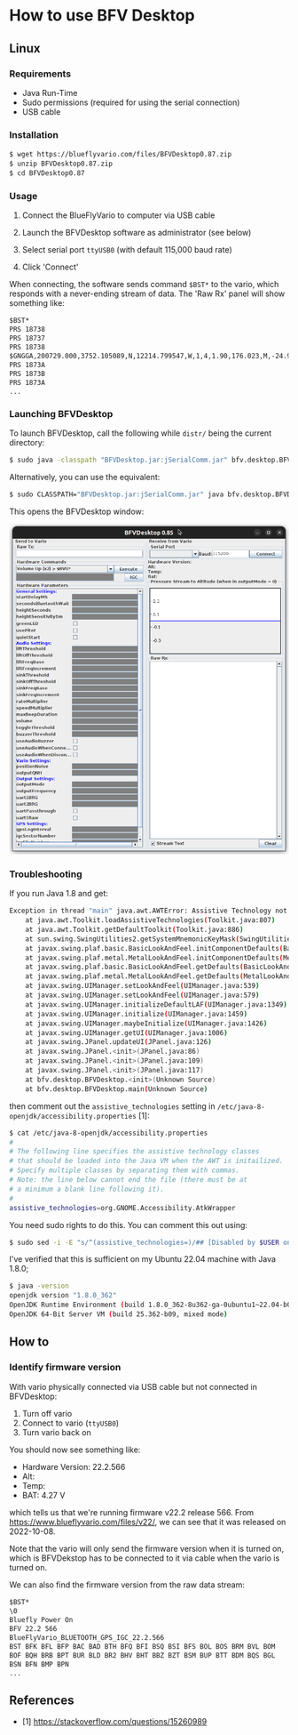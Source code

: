 # How to use BFV Desktop

## Linux

### Requirements

* Java Run-Time
* Sudo permissions (required for using the serial connection)
* USB cable


### Installation

```sh
$ wget https://blueflyvario.com/files/BFVDesktop0.87.zip
$ unzip BFVDesktop0.87.zip
$ cd BFVDesktop0.87
```

### Usage

1. Connect the BlueFlyVario to computer via USB cable

2. Launch the BFVDesktop software as administrator (see below)

3. Select serial port `ttyUSB0` (with default 115,000 baud rate)

4. Click 'Connect'

When connecting, the software sends command `$BST*` to the vario, which responds with a never-ending stream of data.  The 'Raw Rx' panel will show something like:

```
$BST*
PRS 18738
PRS 18737
PRS 18738
$GNGGA,200729.000,3752.105089,N,12214.799547,W,1,4,1.90,176.023,M,-24.904,M,,*76
PRS 1873A
PRS 1873B
PRS 1873A
...
```


### Launching BFVDesktop

To launch BFVDesktop, call the following while `distr/` being the current directory:

```sh
$ sudo java -classpath "BFVDesktop.jar:jSerialComm.jar" bfv.desktop.BFVDesktop
```

Alternatively, you can use the equivalent:

```sh
$ sudo CLASSPATH="BFVDesktop.jar:jSerialComm.jar" java bfv.desktop.BFVDesktop
```

This opens the BFVDesktop window:

![Screenshot of the BFVDesktop v0.85 window](BFVDesktop_v0.85.png)





### Troubleshooting

If you run Java 1.8 and get:

```sh
Exception in thread "main" java.awt.AWTError: Assistive Technology not found: org.GNOME.Accessibility.AtkWrapper
	at java.awt.Toolkit.loadAssistiveTechnologies(Toolkit.java:807)
	at java.awt.Toolkit.getDefaultToolkit(Toolkit.java:886)
	at sun.swing.SwingUtilities2.getSystemMnemonicKeyMask(SwingUtilities2.java:2041)
	at javax.swing.plaf.basic.BasicLookAndFeel.initComponentDefaults(BasicLookAndFeel.java:1158)
	at javax.swing.plaf.metal.MetalLookAndFeel.initComponentDefaults(MetalLookAndFeel.java:431)
	at javax.swing.plaf.basic.BasicLookAndFeel.getDefaults(BasicLookAndFeel.java:148)
	at javax.swing.plaf.metal.MetalLookAndFeel.getDefaults(MetalLookAndFeel.java:1577)
	at javax.swing.UIManager.setLookAndFeel(UIManager.java:539)
	at javax.swing.UIManager.setLookAndFeel(UIManager.java:579)
	at javax.swing.UIManager.initializeDefaultLAF(UIManager.java:1349)
	at javax.swing.UIManager.initialize(UIManager.java:1459)
	at javax.swing.UIManager.maybeInitialize(UIManager.java:1426)
	at javax.swing.UIManager.getUI(UIManager.java:1006)
	at javax.swing.JPanel.updateUI(JPanel.java:126)
	at javax.swing.JPanel.<init>(JPanel.java:86)
	at javax.swing.JPanel.<init>(JPanel.java:109)
	at javax.swing.JPanel.<init>(JPanel.java:117)
	at bfv.desktop.BFVDesktop.<init>(Unknown Source)
	at bfv.desktop.BFVDesktop.main(Unknown Source)
```

then comment out the `assistive_technologies` setting in `/etc/java-8-openjdk/accessibility.properties` [1]:

```sh
$ cat /etc/java-8-openjdk/accessibility.properties
#
# The following line specifies the assistive technology classes
# that should be loaded into the Java VM when the AWT is initailized.
# Specify multiple classes by separating them with commas.
# Note: the line below cannot end the file (there must be at
# a minimum a blank line following it).
#
assistive_technologies=org.GNOME.Accessibility.AtkWrapper
```

You need sudo rights to do this.  You can comment this out using:

```sh
$ sudo sed -i -E "s/^(assistive_technologies=)/## [Disabled by $USER on $(date --rfc-3339=seconds)] # \\1/" /etc/java-8-openjdk/accessibility.properties
```

I've verified that this is sufficient on my Ubuntu 22.04 machine with Java 1.8.0;

```sh
$ java -version
openjdk version "1.8.0_362"
OpenJDK Runtime Environment (build 1.8.0_362-8u362-ga-0ubuntu1~22.04-b09)
OpenJDK 64-Bit Server VM (build 25.362-b09, mixed mode)
```


## How to

### Identify firmware version

With vario physically connected via USB cable but not connected in BFVDesktop:

1. Turn off vario
2. Connect to vario (`ttyUSB0`)
3. Turn vario back on

You should now see something like:

* Hardware Version: 22.2.566
* Alt:
* Temp: 
* BAT: 4.27 V

which tells us that we're running firmware v22.2 release 566.  From
<https://www.blueflyvario.com/files/v22/>, we can see that it was
released on 2022-10-08.

Note that the vario will only send the firmware version when it is
turned on, which is BFVDekstop has to be connected to it via cable
when the vario is turned on.

We can also find the firmware version from the raw data stream:

```
$BST*
\0
Bluefly Power On
BFV 22.2 566
BlueFlyVario_BLUETOOTH_GPS_IGC_22.2.566
BST BFK BFL BFP BAC BAD BTH BFQ BFI BSQ BSI BFS BOL BOS BRM BVL BOM BOF BQH BRB BPT BUR BLD BR2 BHV BHT BBZ BZT BSM BUP BTT BDM BQS BGL BSN BFN BMP BPN
...
```



## References

* [1] <https://stackoverflow.com/questions/15260989>
